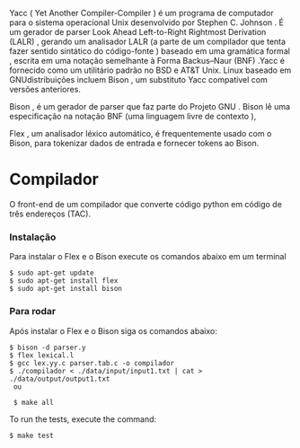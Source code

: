Yacc ( Yet Another Compiler-Compiler ) é um programa de computador para o sistema operacional Unix desenvolvido por Stephen C. Johnson . É um gerador de parser Look Ahead Left-to-Right Rightmost Derivation (LALR) , gerando um analisador LALR (a parte de um compilador que tenta fazer sentido sintático do código-fonte ) baseado em uma gramática formal , escrita em uma notação semelhante à Forma Backus–Naur (BNF) .Yacc é fornecido como um utilitário padrão no BSD e AT&T Unix. Linux baseado em GNUdistribuições incluem Bison , um substituto Yacc compatível com versões anteriores.

Bison , é um gerador de parser que faz parte do Projeto GNU . Bison lê uma especificação na notação BNF (uma linguagem livre de contexto ), 

Flex , um analisador léxico automático, é frequentemente usado com o Bison, para tokenizar dados de entrada e fornecer tokens ao Bison.
# Compilador
O front-end de um compilador que converte código python em código de três endereços (TAC).

### Instalação
Para instalar o Flex e o Bison execute os comandos abaixo em um terminal
```
$ sudo apt-get update
$ sudo apt-get install flex
$ sudo apt-get install bison
```

### Para rodar
Após instalar o Flex e o Bison siga os comandos abaixo:
```
$ bison -d parser.y
$ flex lexical.l
$ gcc lex.yy.c parser.tab.c -o compilador
$ ./compilador < ./data/input/input1.txt | cat > ./data/output/output1.txt
 ou 

 $ make all
```

To run the tests, execute the command: 
``` 
$ make test
```